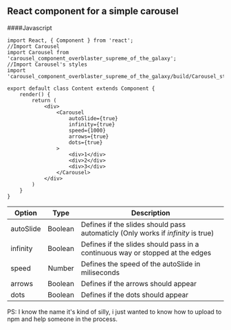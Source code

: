 ## React component for a simple carousel

####Javascript

    import React, { Component } from 'react';
    //Import Carousel 
    import Carousel from 'carousel_component_overblaster_supreme_of_the_galaxy';
    //Import Carousel's styles
    import 'carousel_component_overblaster_supreme_of_the_galaxy/build/Carousel_styles.css';

    export default class Content extends Component {
        render() {
            return (
                <div>
                    <Carousel
                        autoSlide={true}
                        infinity={true}
                        speed={1000}
                        arrows={true}
                        dots={true}
                    >
                        <div>1</div>
                        <div>2</div>
                        <div>3</div>       
                    </Carousel> 
                </div>
            )
        }
    }



| Option        | Type         | Description  |
| ------------- |:------------:| -----|
| autoSlide     | Boolean      | Defines if the slides should pass automaticly (Only works if *infinity* is true) |
| infinity      | Boolean      | Defines if the slides should pass in a continuous way or stopped at the edges |
| speed         | Number       | Defines the speed of the autoSlide in miliseconds |
| arrows        | Boolean      | Defines if the arrows should appear |
| dots          | Boolean      | Defines if the dots should appear |


PS: I know the name it's kind of silly, i just wanted to know how to upload to npm and help someone in the process.